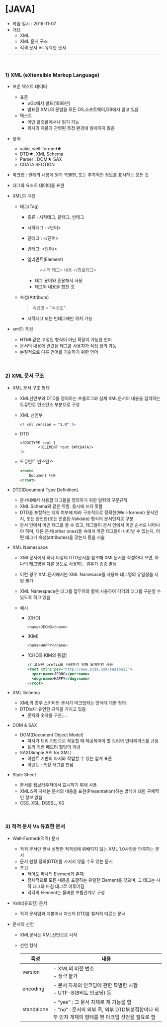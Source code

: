 # [JAVA]

- 학습 일시 : 2019-11-07
- 개요
  - XML
  - XML 문서 구조
  - 적격 문서 Vs 유효한 문서

---

<br/>

### 1) XML (eXtensible Markup Language)

- 표준 텍스트 데이터
  - 표준
    - w3c에서 발표(1998년)
    - 발표된 XML의 문법을 모든 OS,소프트웨어,DB에서 알고 있음
  - 텍스트
    - 어떤 플랫폼에서나 읽기 가능
    - 회사의 제품과 관련된 특정 환경에 얽매이지 않음
- 용어
  - valid, well-formed★
  - DTD★, XML Schema
  - Parser : DOM★   SAX
  - CDATA SECTION
- 마크업 : 원래의 내용에 뭔가 특별한, 또는 추가적인 정보를 표시하는 모든 것  

- 태그와 요소로 데이터를 표현

- XML의 구성

  - 태그(Tag)

    - 종류 : 시작태그, 끝태그, 빈태그

    - 시작태그 : <단어>

    - 끝태그 :     </단어>

    - 빈태그:      <단어/>

    - 엘리먼트(Element)

      > <시작 태그> 내용 </종료태그>

      - 태그 용어와 혼용해서 사용
      - 태그와 내용을 합친 것

  - 속성(Attribute)

    > 속성명 = "속성값"

    - 시작태그 또는 빈태그에만 위치 가능

- xml의 특성

  - HTML같은 고정된 형식이 아닌 확장이 가능한 언어 
  - 문서의 내용에 관련된 태그를 사용자가 직접 정의  가능
  - 본질적으로 다른 언어를 기술하기 위한 언어  

<br/>

### 2) XML 문서 구조

- XML 문서 구조 형태

  - XML선언부와 DTD를 정의하는 프롤로그와 실제 XML문서의 내용을 입력하는 도큐먼트 인스턴스 부분으로 구성  

  - XML 선언부

    ```XML
    <? xml version = "1.0" ?>
    ```

  - DTD

    ```xml-dtd
    <!DOCTYPE root [
            <!ELEMENT root (#PCDATA)>  
    ]>
    ```

  - 도큐먼트 인스턴스

    ```xml
    <root>
        Document 내용
    </root>
    ```

- DTD(Document Type Definition)

  - 문서내에서 사용할 태그들을 정의하기 위한 일련의 구문규칙
  - XML Schema와 같은 역할. 동시에 쓰지 못함
  - DTD를 포함하는 지의 여부에 따라 구조적으로 정확한(Well-formed) 문서인지, 또는 완전한(또는 인증된:Validate) 형식의 문서인지로 구분
  - 문서 안에서 어떤 태그를 쓸 수 있고, 태그들이 문서 안에서 어떤 순서로 나타나야 하며, 다른 문서(other ones)들 속에서 어떤 태그들이 나타날 수 있는지, 어떤 태그가 속성(attributes)을 갖는지 등을 서술

- XML Namespace

  - XML문서에서 하나 이상의 DTD문서를 참조해 XML문서를 작성하다 보면, 하나의 태그명을 다른 용도로 사용하는 경우가 종종 발생

  - 이런 경우 XML문서에서는 XML Namesace를 사용해 태그명의 유일성을 지원 불가

  - XML Namespace은 태그를 접두어와 함께 사용하여 각각의 태그를 구분할 수 있도록 하고 있음

  - 예시

    - [CHO]

      `<name>JEONG</name>`

    - [KIM]

      `<name>HAPPY</name>`

    - [CHO와 KIM의 통합]

      ```xml
      // 고유한 prefix를 사용하기 위해 도메인명 사용
      <root xmlns:per="http://www.scsa.com/season13">
      	<per:name>JEONG</per:name>
      	<dog:name>HAPPY</dog:name>
      </root>
      ```

- XML Schema
  - XML의 경우 스키마란 문서가 마크업되는 방식에 대한 정의  
  - DTD보다 유연한 규칙을 가지고 있음
    - 문자와 숫자를 구분,...
- DOM & SAX
  - DOM(Document Object Model)
    - 파서가 트리 기반으로 작동할 때 제공되어야 할 트리의 인터페이스를 규정
    - 트리 기반 메모리 할당의 개념
  - SAX(Simple API for XML)
    - 이벤트 기반의 파서와 작업할 수 있는 업계 표준
    - 이벤트 : 특정 태그를 만남

- Style Sheet
  - 문서를 웹브라우저에서 표시하기 위해 사용
  - XML스펙 자체는 문서의 내용을 표현(Presentation)하는 방식에 대한 구체적인 정보 없음
  - CSS, XSL, DSSSL, XS  

<br/>

### 3) 적격 문서 Vs 유효한 문서

- Well-Formed(적격) 문서
  - 적격 문서란 앞서 설명한 적격성에 위배되지 않는 XML 1.0사양을 만족하는 문서
  - 문서 원형 정의(DTD)를 가지지 않을 수도 있는 문서
  - 조건
    - 적어도 하나의 Element가 존재
    - 전체적으로 모든 내용을 포괄하는 유일한 Element를 갖으며, 그 태그는 시작 태그와 마침 태그로 이루어짐
    - 각각의 Element는 올바른 포함관계로 구성

- Valid(유효한) 문서
  - 적격 문서임과 더불어서 자신의 DTD를 철저히 따르는 문서  

- 문서의 선언

  - XML문서는 XML선언으로 시작

  - 선언 형식

    > <?xml version = "1.0" encoding ="UTF-8" standalone= "no" ?>  

    | 특성       | 내용                                                         |
    | ---------- | ------------------------------------------------------------ |
    | version    | - XML의 버전 번호<br>- 생략 불가                             |
    | encoding   | - 문서 자체의 인코딩에 관한 특별한 사항<br>- UTF-8(8비트 인코딩) 등 |
    | standalone | - “yes” : 그 문서 자체로 제 기능을 함<br>- “no” : 문서의 외부 즉, 외부 DTD부분집합이나 외부 인자 개체의 형태를 띈 마크업 선언을 필요로 함 |

    











